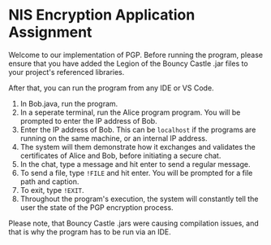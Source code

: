# NIS Encryption Application Assignment
Welcome to our implementation of PGP. Before running the program, please ensure that you have added
the Legion of the Bouncy Castle .jar files to your project's referenced libraries. 

After that, you can run the program from any IDE or VS Code. 

1. In Bob.java, run the program.
2. In a seperate terminal, run the Alice program program. You will be prompted to enter the IP address of Bob. 
3. Enter the IP address of Bob. This can be `localhost` if the programs are running on the same machine, or an internal IP address.
4. The system will them demonstrate how it exchanges and validates the certificates of Alice and Bob, before initiating a secure chat. 
5. In the chat, type a message and hit enter to send a regular message. 
6. To send a file, type `!FILE` and hit enter. You will be prompted for a file path and caption.
7. To exit, type `!EXIT`. 
8. Throughout the program's execution, the system will constantly tell the user the state of the PGP encryption process. 


Please note, that Bouncy Castle .jars were causing compilation issues, and that is why the program has to be run via an IDE. 

